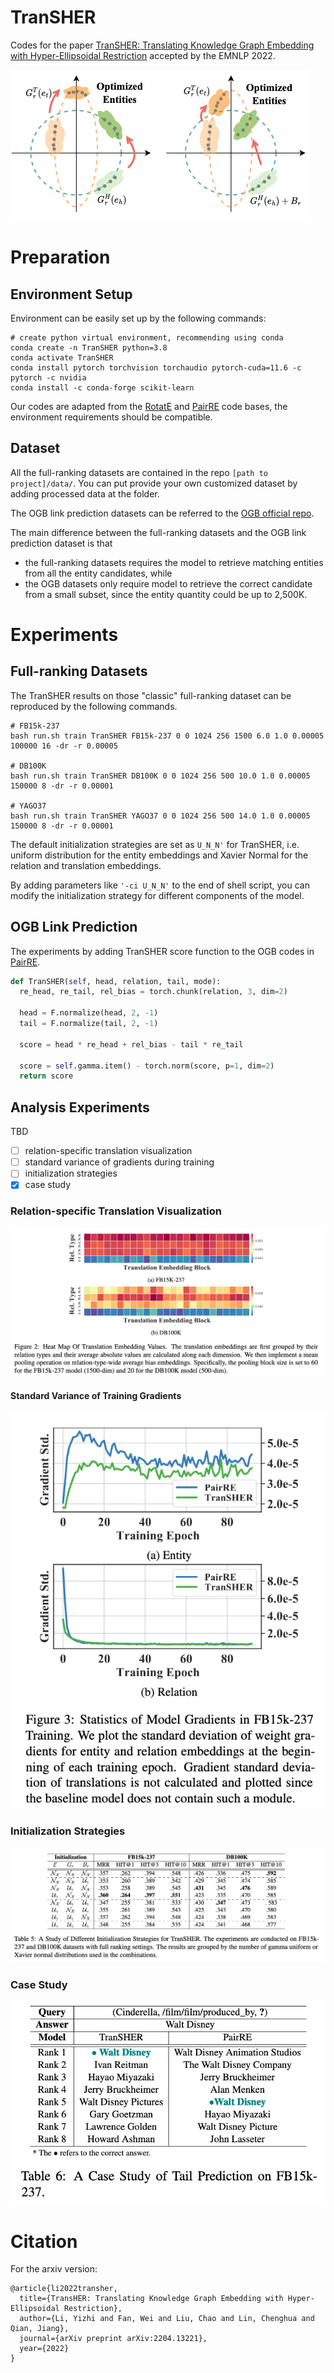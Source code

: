 # TranSHER

Codes for the paper [TranSHER: Translating Knowledge Graph Embedding with Hyper-Ellipsoidal Restriction](https://arxiv.org/abs/2204.13221) accepted by the EMNLP 2022.

![image-20221204182413497](README.assets/image-20221204182413497.png)

# Preparation

## Environment Setup

Environment can be easily set up by the following commands:

```shell
# create python virtual environment, recommending using conda
conda create -n TranSHER python=3.8
conda activate TranSHER
conda install pytorch torchvision torchaudio pytorch-cuda=11.6 -c pytorch -c nvidia
conda install -c conda-forge scikit-learn
```

Our codes are adapted from the [RotatE](https://github.com/DeepGraphLearning/KnowledgeGraphEmbedding) and [PairRE](https://github.com/alipay/KnowledgeGraphEmbeddingsViaPairedRelationVectors_PairRE) code bases, the environment requirements should be compatible.

## Dataset

All the full-ranking datasets are contained in the repo `[path to project]/data/`. You can put provide your own customized dataset by adding processed data at the folder.

The OGB link prediction datasets can be referred to the [OGB official repo](https://github.com/snap-stanford/ogb).

The main difference between the full-ranking datasets and the OGB link prediction dataset is that

-   the full-ranking datasets requires the model to retrieve matching entities from all the entity candidates, while
-   the OGB datasets only require model to retrieve the correct candidate from a small subset, since the entity quantity could be up to 2,500K.

# Experiments

## Full-ranking Datasets

The TranSHER results on those "classic" full-ranking dataset can be reproduced by the following commands. 

```shell
# FB15k-237
bash run.sh train TranSHER FB15k-237 0 0 1024 256 1500 6.0 1.0 0.00005 100000 16 -dr -r 0.00005

# DB100K
bash run.sh train TranSHER DB100K 0 0 1024 256 500 10.0 1.0 0.00005 150000 8 -dr -r 0.00001

# YAGO37
bash run.sh train TranSHER YAGO37 0 0 1024 256 500 14.0 1.0 0.00005 150000 8 -dr -r 0.00001
```

The default initialization strategies are set as `U_N_N'` for TranSHER, i.e. uniform distribution for the entity embeddings and Xavier Normal for the relation and translation embeddings.

By adding parameters like `'-ci U_N_N'` to the end of shell script, you can modify the initialization strategy for different components of the model.

## OGB Link Prediction

The experiments by adding TranSHER score function to the OGB codes in [PairRE](https://github.com/alipay/KnowledgeGraphEmbeddingsViaPairedRelationVectors_PairRE).

```python
def TranSHER(self, head, relation, tail, mode):
  re_head, re_tail, rel_bias = torch.chunk(relation, 3, dim=2)

  head = F.normalize(head, 2, -1)
  tail = F.normalize(tail, 2, -1)

  score = head * re_head + rel_bias - tail * re_tail

  score = self.gamma.item() - torch.norm(score, p=1, dim=2)
  return score
```

## Analysis Experiments

TBD

-   [ ] relation-specific translation visualization
-   [ ] standard variance of gradients during training
-   [ ] initialization strategies
-   [x] case study

### Relation-specific Translation Visualization

![image-20221204182243782](README.assets/image-20221204182243782.png)

#### Standard Variance of Training Gradients

![image-20221204182315229](README.assets/image-20221204182315229.png)

### Initialization Strategies

![image-20221204182206395](README.assets/image-20221204182206395.png)

### Case Study

![image-20221204182120598](README.assets/image-20221204182120598.png)



# Citation 

For the arxiv version:

```shell
@article{li2022transher,
  title={TransHER: Translating Knowledge Graph Embedding with Hyper-Ellipsoidal Restriction},
  author={Li, Yizhi and Fan, Wei and Liu, Chao and Lin, Chenghua and Qian, Jiang},
  journal={arXiv preprint arXiv:2204.13221},
  year={2022}
}
```